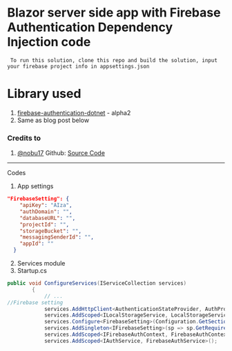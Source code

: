 # Blazor server side app with Firebase Authentication Dependency Injection code

     To run this solution, clone this repo and build the solution, input your firebase project info in appsettings.json

# Library used

1. [firebase-authentication-dotnet](https://github.com/step-up-labs/firebase-authentication-dotnet/tree/feature/v4) - alpha2
2. Same as blog post below

### Credits to

1. [@nobu17](https://qiita.com/nobu17/items/91c96ede1bd043fe1373#%E3%81%BE%E3%81%A8%E3%82%81)
   Github: [Source Code](https://github.com/nobu17/BlazorAuthTest)

---

Codes

1. App settings

```json
"FirebaseSetting": {
    "apiKey": "AIza",
    "authDomain": "",
    "databaseURL": "",
    "projectId": "",
    "storageBucket": "",
    "messagingSenderId": "",
    "appId": ""
  }
```

2. Services module
3. Startup.cs

```cs
public void ConfigureServices(IServiceCollection services)
        {
            // ...
//Firebase setting
            services.AddHttpClient<AuthenticationStateProvider, AuthProvider>();
            services.AddScoped<ILocalStorageService, LocalStorageService>();
            services.Configure<FirebaseSetting>(Configuration.GetSection(nameof(FirebaseSetting)));
            services.AddSingleton<IFirebaseSetting>(sp => sp.GetRequiredService<IOptions<FirebaseSetting>>().Value);
            services.AddScoped<IFirebaseAuthContext, FirebaseAuthContext>();
            services.AddScoped<IAuthService, FirebaseAuthService>();
```
